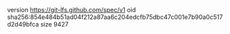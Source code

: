 version https://git-lfs.github.com/spec/v1
oid sha256:854e484b51ad04f212a87aa6c204edcfb75dbc47c001e7b90a0c517d2d49bfca
size 9427
